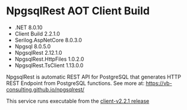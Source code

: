 # NpgsqlRest AOT Client Build

- .NET                 8.0.10
- Client Build         2.2.1.0
- Serilog.AspNetCore   8.0.3.0
- Npgsql               8.0.5.0
- NpgsqlRest           2.12.1.0
- NpgsqlRest.HttpFiles 1.0.2.0
- NpgsqlRest.TsClient  1.13.0.0

NpgsqlRest is automatic REST API for PostgreSQL that generates HTTP REST Endpoint from PostgreSQL functions. See more at: https://vb-consulting.github.io/npgsqlrest/

This service runs executable from the [client-v2.2.1 release](https://github.com/vb-consulting/NpgsqlRest/releases/tag/v2.12.1-client-v2.2.1)